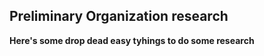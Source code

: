 ## Preliminary Organization research

<html>
<head>
<title>Page Title</title>
</head>
<body>

<p><b>Here's some drop dead easy tyhings to do some research</b></p>



</body>
</html>
